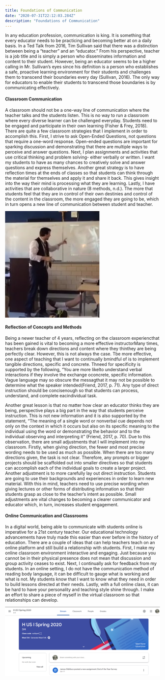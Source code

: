 ```yaml
---
title: Foundations of Communication
date: "2020-07-31T22:12:03.284Z"
description: "Foundations of Communication"
---
```


In any education profession, communication is king. It is something that every educator needs to be practicing and becoming better at on a daily basis. In a Ted Talk from 2016, Tim Sullivan said that there was a distinction between being a “teacher” and an “educator.” From his perspective, teacher is a job title and is simply a person who disseminates information and content to their student. However, being an educator seems to be a higher calling in Mr. Sullivan’s eyes since his definition is a person who establishes a safe, proactive learning environment for their students and challenges them to transcend their boundaries every day (Sullivan, 2016). The only way for educators to enable their students to transcend those boundaries is by communicating effectively.

#### Classroom Communication

A classroom should not be a one-way line of communication where the teacher talks and the students listen. This is no way to run a classroom where every diverse learner can be challenged everyday. Students need to be engaged and participate in their own learning (Fisher & Frey, 2018). There are quite a few classroom strategies that I implement in order to accomplish this. First, I strive to ask Open-Ended Questions, not questions that require a one-word response. Open-ended questions are important for sparking discussion and demonstrating that there are multiple ways to perceive and answer questions. Next, I plan assignments and activities that use critical thinking and problem solving- either verbally or written. I want my students to have as many chances to creatively solve and answer questions and express themselves. Another great strategy is to have reflection times at the ends of classes so that students can think through the material for themselves and apply it and share it back. This gives insight into the way their mind is processing what they are learning. Lastly, I have activities that are collaborative in nature (8 methods, n.d.). The more that students feel that they are in control of their own destinies and control of the content in the classroom, the more engaged they are going to be, which in turn opens a new line of communication between student and teacher.

![jaime_teaching_1](./jaime_teaching_1.png)

#### Reflection of Concepts and Methods

Being a newer teacher of 4 years, reflecting on the classroom experiencthat has been gained is vital to becoming a more effective instructorMany times, teachers break down directions and content where they thinthey are being perfectly clear. However, this is not always the case. Tbe more effective, one aspect of teaching that I want to continually bmindful of is to implement tangible directions, specific and concrete. Thneed for specificity is supported by the following, “You are more likelto understand verbal interactions if they involve the exchange oconcrete, specific information. Vague language may so obscure the messagthat it may not be possible to determine what the speaker intended(Friend, 2017, p. 71). Any type of direct instruction should be concisenough so that students can process, understand, and complete eacindividual task.

Another great lesson is that no matter how clear an educator thinks they are being, perspective plays a big part in the way that students perceive instruction. This is not new information and it is also supported by the statement, “The meaning of a single word or nonverbal cue depends not only on the context in which it occurs but also on its specific meaning to the individual using the word or demonstrating the behavior and to the individual observing and interpreting it” (Friend, 2017, p. 70). Due to this observation, there are small adjustments that I will implement into my classroom. Firstly, when giving direction, the fewer and most precise wording needs to be used as much as possible. When there are too many directions given, the task is not clear. Therefore, any prompts or bigger projects should be scaffolded out into smaller directives so that students can accomplish each of the individual goals to create a larger project.
Another adjustment is to more carefully lay out direct instruction. Students are going to use their backgrounds and experiences in order to learn new material. With this in mind, teachers need to use precise wording when giving lectures or other forms of distributing information so that their students grasp as close to the teacher’s intent as possible.
Small adjustments are vital changes to becoming a clearer communicator and educator which, in turn, increases student engagement.

#### Online Communication and Classrooms

In a digital world, being able to communicate with students online is imperative for a 21st century teacher. Our educational technology advancements have truly made this easier than ever before in the history of education. There are a couple of ideas that can help teachers teach on an online platform and still build a relationship with students. First, I make my online classroom environment interactive and engaging. Just because you cannot be in their physical presence does not mean that discussion and group activity ceases to exist. Next, I continually ask for feedback from my students. In an online setting, I do not have the communication method of reading body language, it can be difficult to gauge what is working and what is not. My students know that I want to know what they need in order to build lessons directed at their needs. Lastly, with a full online class, it can be hard to have your personality and teaching style shine through. I make an effort to share a piece of myself in the virtual classroom so that relationships can develop.

![jaime_teaching_1](./google_classroom.png)
